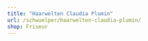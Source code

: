 ```yaml
---
title: "Haarwelten Claudia Plumin"
url: /schwuelper/haarwelten-claudia-plumin/
shop: Friseur
---
```

